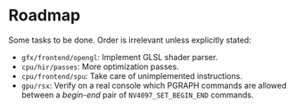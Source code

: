 Roadmap
=======

Some tasks to be done. Order is irrelevant unless explicitly stated:

* `gfx/frontend/opengl`: Implement GLSL shader parser.
* `cpu/hir/passes`: More optimization passes.
* `cpu/frontend/spu`: Take care of unimplemented instructions.
* `gpu/rsx`: Verify on a real console which PGRAPH commands are allowed between a *begin*-*end* pair of `NV4097_SET_BEGIN_END` commands.
